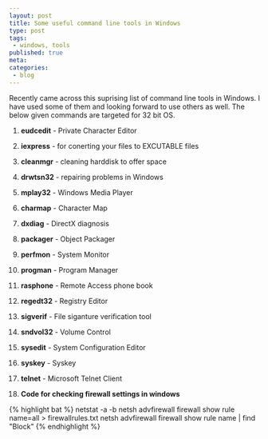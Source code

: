 ```yaml
---
layout: post
title: Some useful command line tools in Windows
type: post
tags:
 - windows, tools
published: true
meta:
categories:
 - blog
---
```

Recently came across this suprising list of command line tools in Windows. I have used some of them and looking forward to use others as well. The below given commands are targeted for 32 bit OS.

1. **eudcedit** - Private Character Editor

2. **iexpress** - for conerting your files to EXCUTABLE files

3. **cleanmgr** - cleaning harddisk to offer space

4. **drwtsn32** - repairing problems in Windows

5. **mplay32** - Windows Media Player

6. **charmap** - Character Map

7. **dxdiag** - DirectX diagnosis

8. **packager** - Object Packager

9. **perfmon** - System Monitor

10. **progman** - Program Manager

11. **rasphone** - Remote Access phone book

12. **regedt32** - Registry Editor

13. **sigverif** - File siganture verification tool

14. **sndvol32** - Volume Control

15. **sysedit** - System Configuration Editor

16. **syskey** - Syskey

17. **telnet** - Microsoft Telnet Client

18. **Code for checking firewall settings in windows**

{% highlight bat %}
	netstat -a -b
	netsh advfirewall firewall show rule name=all > firewallrules.txt
	netsh advfirewall firewall show rule name | find "Block"
{% endhighlight %}